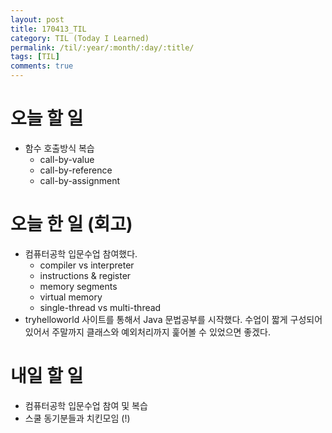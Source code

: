 ```yaml
---
layout: post
title: 170413_TIL
category: TIL (Today I Learned)
permalink: /til/:year/:month/:day/:title/
tags: [TIL]
comments: true
---
```

# 오늘 할 일
- 함수 호출방식 복습
  - call-by-value
  - call-by-reference
  - call-by-assignment

# 오늘 한 일 (회고)
- 컴퓨터공학 입문수업 참여했다. 
  - compiler vs interpreter
  - instructions & register
  - memory segments
  - virtual memory
  - single-thread vs multi-thread  
- tryhelloworld 사이트를 통해서 Java 문법공부를 시작했다. 수업이 짧게 구성되어 있어서 주말까지 클래스와 예외처리까지 훑어볼 수 있었으면 좋겠다.

# 내일 할 일
- 컴퓨터공학 입문수업 참여 및 복습
- 스쿨 동기분들과 치킨모임 (!)
